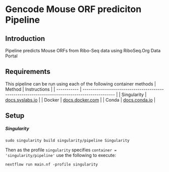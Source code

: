# Gencode Mouse ORF prediciton Pipeline
## Introduction 

Pipeline predicts Mouse ORFs from Ribo-Seq data using RiboSeq.Org Data Portal
## Requirements 
This pipeline can be run using each of the following container methods
| Method      | Instructions                                                                                   |
| ----------- | ---------------------------------------------------------------------------------------------- |
| Singularity | [docs.syslabs.io](https://docs.sylabs.io/guides/3.0/user-guide/installation.html)              |
| Docker      | [docs.docker.com](https://docs.docker.com/engine/install/)                                     |
| Conda       | [docs.conda.io](https://docs.conda.io/projects/conda/en/latest/user-guide/install/index.html)  |


## Setup
##### Singularity
```
sudo singularity build singularity/pipeline Singularity
```
Then as the profile `singularity` specifies `container = 'singularity/pipeline'` use the following to execute:
```
nextflow run main.nf -profile singularity
```

